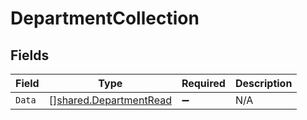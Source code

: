 # DepartmentCollection


## Fields

| Field                                                            | Type                                                             | Required                                                         | Description                                                      |
| ---------------------------------------------------------------- | ---------------------------------------------------------------- | ---------------------------------------------------------------- | ---------------------------------------------------------------- |
| `Data`                                                           | [][shared.DepartmentRead](../../models/shared/departmentread.md) | :heavy_minus_sign:                                               | N/A                                                              |